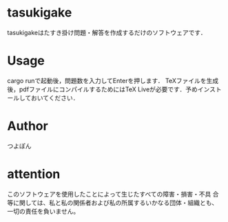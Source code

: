 # tasukigake 
tasukigakeはたすき掛け問題・解答を作成するだけのソフトウェアです．

# Usage
cargo runで起動後，問題数を入力してEnterを押します．
TeXファイルを生成後，pdfファイルにコンパイルするためにはTeX Liveが必要です．予めインストールしておいてください．

# Author
つよぽん

# attention
このソフトウェアを使用したことによって生じたすべての障害・損害・不具
合等に関しては、私と私の関係者および私の所属するいかなる団体・組織とも、
一切の責任を負いません。

